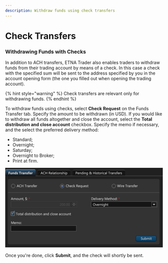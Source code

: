 ```yaml
---
description: Withdraw funds using check transfers
---
```


# Check Transfers

### Withdrawing Funds with Checks

In addition to ACH transfers, ETNA Trader also enables traders to withdraw funds from their trading account by means of a check. In this case a check with the specified sum will be sent to the address specified by you in the account opening form \(the one you filled out when opening the trading account\).

{% hint style="warning" %}
Check transfers are relevant only for withdrawing funds.
{% endhint %}

To withdraw funds using checks, select **Check Request** on the Funds Transfer tab. Specify the amount to be withdrawn \(in USD\). If you would like to withdraw all funds altogether and close the account, select the **Total distribution and close account** checkbox. Specify the memo if necessary, and the select the preferred delivery method:

* Standard;
* Overnight;
* Saturday;
* Overnight to Broker;
* Print at firm.

![](../../../../../.gitbook/assets/screenshot-2019-10-21-at-19.37.59%20%281%29.png)

Once you're done, click **Submit**, and the check will shortly be sent.

